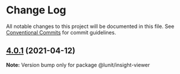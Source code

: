 # Change Log

All notable changes to this project will be documented in this file.
See [Conventional Commits](https://conventionalcommits.org) for commit guidelines.

## [4.0.1](https://github.com/lunit-io/frontend-components/compare/@lunit/insight-viewer@4.1.0...@lunit/insight-viewer@4.0.1) (2021-04-12)

**Note:** Version bump only for package @lunit/insight-viewer
